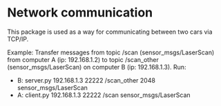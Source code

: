 # Network communication

This package is used as a way for communicating between two cars via TCP/IP.

Example:
Transfer messages from topic /scan (sensor_msgs/LaserScan) from computer A (ip: 192.168.1.2) to topic /scan_other (sensor_msgs/LaserScan) on computer B (ip: 192.168.1.3). Run:

 - B: server.py 192.168.1.3 22222 /scan_other 2048 sensor_msgs/LaserScan
 - A: client.py 192.168.1.3 22222 /scan sensor_msgs/LaserScan
